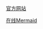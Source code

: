 
[官方网站](https://mermaid.js.org/intro/n00b-gettingStarted.html)

[在线Mermaid](https://mermaid.live/)

